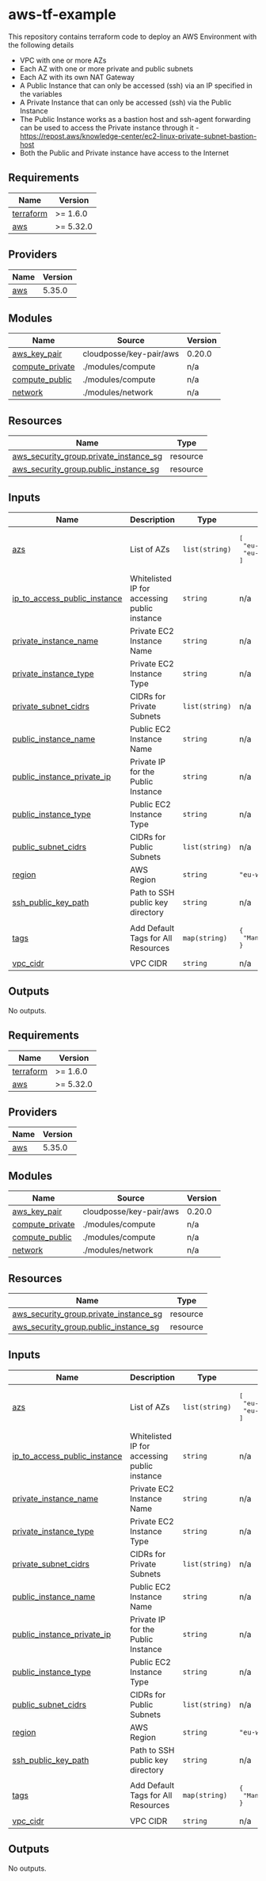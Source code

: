 # aws-tf-example
This repository contains terraform code to deploy an AWS Environment with the following details

- VPC with one or more AZs
- Each AZ with one or more private and public subnets
- Each AZ with its own NAT Gateway
- A Public Instance that can only be accessed (ssh) via an IP specified in the variables
- A Private Instance that can only be accessed (ssh) via the Public Instance
- The Public Instance works as a bastion host and ssh-agent forwarding can be used to access the Private instance through it - https://repost.aws/knowledge-center/ec2-linux-private-subnet-bastion-host
- Both the Public and Private instance have access to the Internet


## Requirements

| Name | Version |
|------|---------|
| <a name="requirement_terraform"></a> [terraform](#requirement\_terraform) | >= 1.6.0 |
| <a name="requirement_aws"></a> [aws](#requirement\_aws) | >= 5.32.0 |

## Providers

| Name | Version |
|------|---------|
| <a name="provider_aws"></a> [aws](#provider\_aws) | 5.35.0 |

## Modules

| Name | Source | Version |
|------|--------|---------|
| <a name="module_aws_key_pair"></a> [aws\_key\_pair](#module\_aws\_key\_pair) | cloudposse/key-pair/aws | 0.20.0 |
| <a name="module_compute_private"></a> [compute\_private](#module\_compute\_private) | ./modules/compute | n/a |
| <a name="module_compute_public"></a> [compute\_public](#module\_compute\_public) | ./modules/compute | n/a |
| <a name="module_network"></a> [network](#module\_network) | ./modules/network | n/a |

## Resources

| Name | Type |
|------|------|
| [aws_security_group.private_instance_sg](https://registry.terraform.io/providers/hashicorp/aws/latest/docs/resources/security_group) | resource |
| [aws_security_group.public_instance_sg](https://registry.terraform.io/providers/hashicorp/aws/latest/docs/resources/security_group) | resource |

## Inputs

| Name | Description | Type | Default | Required |
|------|-------------|------|---------|:--------:|
| <a name="input_azs"></a> [azs](#input\_azs) | List of AZs | `list(string)` | <pre>[<br>  "eu-west-1a",<br>  "eu-west-1b"<br>]</pre> | no |
| <a name="input_ip_to_access_public_instance"></a> [ip\_to\_access\_public\_instance](#input\_ip\_to\_access\_public\_instance) | Whitelisted IP for accessing public instance | `string` | n/a | yes |
| <a name="input_private_instance_name"></a> [private\_instance\_name](#input\_private\_instance\_name) | Private EC2 Instance Name | `string` | n/a | yes |
| <a name="input_private_instance_type"></a> [private\_instance\_type](#input\_private\_instance\_type) | Private EC2 Instance Type | `string` | n/a | yes |
| <a name="input_private_subnet_cidrs"></a> [private\_subnet\_cidrs](#input\_private\_subnet\_cidrs) | CIDRs for Private Subnets | `list(string)` | n/a | yes |
| <a name="input_public_instance_name"></a> [public\_instance\_name](#input\_public\_instance\_name) | Public EC2 Instance Name | `string` | n/a | yes |
| <a name="input_public_instance_private_ip"></a> [public\_instance\_private\_ip](#input\_public\_instance\_private\_ip) | Private IP for the Public Instance | `string` | n/a | yes |
| <a name="input_public_instance_type"></a> [public\_instance\_type](#input\_public\_instance\_type) | Public EC2 Instance Type | `string` | n/a | yes |
| <a name="input_public_subnet_cidrs"></a> [public\_subnet\_cidrs](#input\_public\_subnet\_cidrs) | CIDRs for Public Subnets | `list(string)` | n/a | yes |
| <a name="input_region"></a> [region](#input\_region) | AWS Region | `string` | `"eu-west-1"` | no |
| <a name="input_ssh_public_key_path"></a> [ssh\_public\_key\_path](#input\_ssh\_public\_key\_path) | Path to SSH public key directory | `string` | n/a | yes |
| <a name="input_tags"></a> [tags](#input\_tags) | Add Default Tags for All Resources | `map(string)` | <pre>{<br>  "ManagedBy": "OpenTofu"<br>}</pre> | no |
| <a name="input_vpc_cidr"></a> [vpc\_cidr](#input\_vpc\_cidr) | VPC CIDR | `string` | n/a | yes |

## Outputs

No outputs.

<!-- BEGIN_TF_DOCS -->
## Requirements

| Name | Version |
|------|---------|
| <a name="requirement_terraform"></a> [terraform](#requirement\_terraform) | >= 1.6.0 |
| <a name="requirement_aws"></a> [aws](#requirement\_aws) | >= 5.32.0 |

## Providers

| Name | Version |
|------|---------|
| <a name="provider_aws"></a> [aws](#provider\_aws) | 5.35.0 |

## Modules

| Name | Source | Version |
|------|--------|---------|
| <a name="module_aws_key_pair"></a> [aws\_key\_pair](#module\_aws\_key\_pair) | cloudposse/key-pair/aws | 0.20.0 |
| <a name="module_compute_private"></a> [compute\_private](#module\_compute\_private) | ./modules/compute | n/a |
| <a name="module_compute_public"></a> [compute\_public](#module\_compute\_public) | ./modules/compute | n/a |
| <a name="module_network"></a> [network](#module\_network) | ./modules/network | n/a |

## Resources

| Name | Type |
|------|------|
| [aws_security_group.private_instance_sg](https://registry.terraform.io/providers/hashicorp/aws/latest/docs/resources/security_group) | resource |
| [aws_security_group.public_instance_sg](https://registry.terraform.io/providers/hashicorp/aws/latest/docs/resources/security_group) | resource |

## Inputs

| Name | Description | Type | Default | Required |
|------|-------------|------|---------|:--------:|
| <a name="input_azs"></a> [azs](#input\_azs) | List of AZs | `list(string)` | <pre>[<br>  "eu-west-1a",<br>  "eu-west-1b"<br>]</pre> | no |
| <a name="input_ip_to_access_public_instance"></a> [ip\_to\_access\_public\_instance](#input\_ip\_to\_access\_public\_instance) | Whitelisted IP for accessing public instance | `string` | n/a | yes |
| <a name="input_private_instance_name"></a> [private\_instance\_name](#input\_private\_instance\_name) | Private EC2 Instance Name | `string` | n/a | yes |
| <a name="input_private_instance_type"></a> [private\_instance\_type](#input\_private\_instance\_type) | Private EC2 Instance Type | `string` | n/a | yes |
| <a name="input_private_subnet_cidrs"></a> [private\_subnet\_cidrs](#input\_private\_subnet\_cidrs) | CIDRs for Private Subnets | `list(string)` | n/a | yes |
| <a name="input_public_instance_name"></a> [public\_instance\_name](#input\_public\_instance\_name) | Public EC2 Instance Name | `string` | n/a | yes |
| <a name="input_public_instance_private_ip"></a> [public\_instance\_private\_ip](#input\_public\_instance\_private\_ip) | Private IP for the Public Instance | `string` | n/a | yes |
| <a name="input_public_instance_type"></a> [public\_instance\_type](#input\_public\_instance\_type) | Public EC2 Instance Type | `string` | n/a | yes |
| <a name="input_public_subnet_cidrs"></a> [public\_subnet\_cidrs](#input\_public\_subnet\_cidrs) | CIDRs for Public Subnets | `list(string)` | n/a | yes |
| <a name="input_region"></a> [region](#input\_region) | AWS Region | `string` | `"eu-west-1"` | no |
| <a name="input_ssh_public_key_path"></a> [ssh\_public\_key\_path](#input\_ssh\_public\_key\_path) | Path to SSH public key directory | `string` | n/a | yes |
| <a name="input_tags"></a> [tags](#input\_tags) | Add Default Tags for All Resources | `map(string)` | <pre>{<br>  "ManagedBy": "OpenTofu"<br>}</pre> | no |
| <a name="input_vpc_cidr"></a> [vpc\_cidr](#input\_vpc\_cidr) | VPC CIDR | `string` | n/a | yes |

## Outputs

No outputs.
<!-- END_TF_DOCS -->
